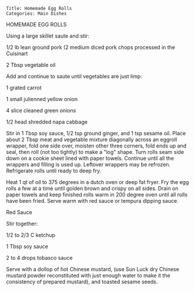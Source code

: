 ~~~ recipe-info
Title: Homemade Egg Rolls
Categories: Main Dishes
~~~

HOMEMADE EGG ROLLS

Using a large skillet saute and stir:

1/2 lb lean ground pork (2 medium diced pork chops processed in the Cuisinart

2 Tbsp vegetable oil

Add and continue to saute until vegetables are just limp:

1 grated carrot

1 small julienned yellow onion

4 slice cleaned green onions

1/2  head shredded napa cabbage

Stir in 1 Tbsp soy sauce, 1/2 tsp ground ginger, and 1 tsp sesame oil.  Place about 2 Tbsp meat and
vegetable mixture diagonally across an eggroll wrapper, fold one side over, moisten other three
corners, fold ends up and seal, then roll (not too tightly) to make a "log" shape.  Turn rolls
seam side down on a cookie sheet lined with paper towels.  Continue until all the wrappers and
filling is used up.  Leftover wrappers may be refrozen.  Refrigerate rolls until ready to deep fry.

Heat 1 qt of oil to 375 degrees in a dutch oven or deep fat fryer.  Fry the egg rolls a few at a
time until golden brown and crispy on all sides.  Drain on paper towels and keep finished rolls warm
in 200 degree oven until all rolls have been fried.  Serve warm with red sauce or tempura dipping
sauce.

Red Sauce

Stir together:

1/2 to 2/3 C ketchup

1 Tbsp soy sauce

2 to 4 drops tobasco sauce

Serve with a dollop of hot Chinese mustard,  (use Sun Luck dry Chinese mustard powder reconstituted
with just enough water to make it the consistency of prepared mustard), and toasted sesame seeds.
